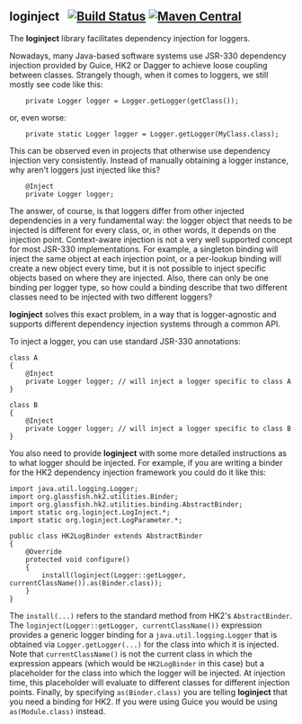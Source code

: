 ## loginject &nbsp; [![Build Status](https://travis-ci.org/raner/loginject.svg?branch=master)](https://travis-ci.org/raner/loginject) [![Maven Central](https://img.shields.io/maven-central/v/org.loginject/loginject.svg)](https://oss.sonatype.org/content/repositories/releases/org/loginject/)
The **loginject** library facilitates dependency injection for loggers.

Nowadays, many Java-based software systems use JSR-330 dependency injection provided by Guice, HK2 or Dagger to achieve loose coupling between classes.
Strangely though, when it comes to loggers, we still mostly see code like this:
```
    private Logger logger = Logger.getLogger(getClass());
```
or, even worse:
```
    private static Logger logger = Logger.getLogger(MyClass.class);
```
This can be observed even in projects that otherwise use dependency injection very consistently.
Instead of manually obtaining a logger instance, why aren't loggers just injected like this?
```
    @Inject
    private Logger logger;
```
The answer, of course, is that loggers differ from other injected dependencies in a very fundamental way: the logger object that needs to be injected is different for every class, or, in other words, it depends on the injection point. Context-aware injection is not a very well supported concept for most JSR-330 implementations. For example, a singleton binding will inject the same object at each injection point, or a per-lookup binding will create a new object every time, but it is not possible to inject specific objects based on where they are injected. Also, there can only be one binding per logger type, so how could a binding describe that two different classes need to be injected with two different loggers?

**loginject** solves this exact problem, in a way that is logger-agnostic and supports different dependency injection systems through a common API.

To inject a logger, you can use standard JSR-330 annotations:
```
class A
{
    @Inject
    private Logger logger; // will inject a logger specific to class A
}

class B
{
    @Inject
    private Logger logger; // will inject a logger specific to class B
}
```
You also need to provide **loginject** with some more detailed instructions as to what logger should be injected. For example, if you are writing a binder for the HK2 dependency injection framework you could do it like this:
```
import java.util.logging.Logger;
import org.glassfish.hk2.utilities.Binder;
import org.glassfish.hk2.utilities.binding.AbstractBinder;
import static org.loginject.LogInject.*;
import static org.loginject.LogParameter.*;

public class HK2LogBinder extends AbstractBinder
{
    @Override
    protected void configure()
    {
        install(loginject(Logger::getLogger, currentClassName()).as(Binder.class));
    }
}
```
The `install(...)` refers to the standard method from HK2's `AbstractBinder`.
The `loginject(Logger::getLogger, currentClassName())` expression provides a generic logger binding for a `java.util.logging.Logger` that is obtained via `Logger.getLogger(...)` for the class into which it is injected. Note that `currentClassName()` is not the current class in which the expression appears (which would be `HK2LogBinder` in this case) but a placeholder for the class into which the logger will be injected. At injection time, this placeholder will evaluate to different classes for different injection points. Finally, by specifying `as(Binder.class)` you are telling **loginject** that you need a binding for HK2. If you were using Guice you would be using `as(Module.class)` instead.



